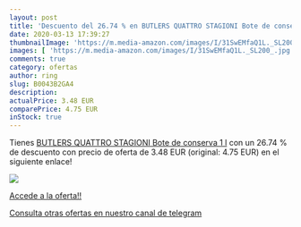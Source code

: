 ```yaml
---
layout: post
title: 'Descuento del 26.74 % en BUTLERS QUATTRO STAGIONI Bote de conserv'
date: 2020-03-13 17:39:27
thumbnailImage: 'https://m.media-amazon.com/images/I/31SwEMfaQ1L._SL200_.jpg'
images: [ 'https://m.media-amazon.com/images/I/31SwEMfaQ1L._SL200_.jpg' ]
comments: true
category: ofertas
author: ring
slug: B0043B2GA4
description:
actualPrice: 3.48 EUR
comparePrice: 4.75 EUR
inStock: true
---
```


Tienes [BUTLERS QUATTRO STAGIONI Bote de conserva 1 l](https://www.amazon.com/dp/B0043B2GA4/?tag=redken08-20) con un 26.74 % de descuento con precio de oferta de 3.48 EUR (original: 4.75 EUR) en el siguiente enlace!

[![](https://m.media-amazon.com/images/I/31SwEMfaQ1L._SL200_.jpg)](https://www.amazon.com/dp/B0043B2GA4/?tag=redken08-20)

[Accede a la oferta!!](https://www.amazon.com/dp/B0043B2GA4/?tag=redken08-20)

[Consulta otras ofertas en nuestro canal de telegram](https://t.me/s/ofertas25)
